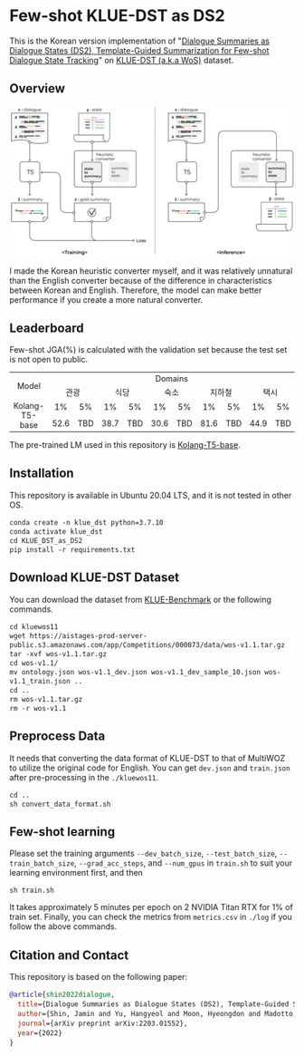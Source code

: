 # Few-shot KLUE-DST as DS2
This is the Korean version implementation of "[Dialogue Summaries as Dialogue States (DS2), Template-Guided Summarization for Few-shot Dialogue State Tracking](https://arxiv.org/pdf/2203.01552.pdf)" on [KLUE-DST (a.k.a WoS)](https://github.com/KLUE-benchmark/KLUE) dataset.

## Overview
<p align="center">
<img src="./ds2_1.png">
</p>
I made the Korean heuristic converter myself, and it was relatively unnatural than the English converter because of the difference in characteristics between Korean and English. Therefore, the model can make better performance if you create a more natural converter.

## Leaderboard
Few-shot JGA(%) is calculated with the validation set because the test set is not open to public.

<table>
  <tr>
    <td rowspan="2" align="center"> Model</td>
    <td colspan="10" align="center"> Domains</td>
  </tr>
  <tr>
    <td colspan="2" align="center"> 관광</td>
    <td colspan="2" align="center"> 식당</td>
    <td colspan="2" align="center"> 숙소</td>
    <td colspan="2" align="center"> 지하철</td>
    <td colspan="2" align="center"> 택시</td>
  </tr>
  <tr>
    <td rowspan="2" align="center"> Kolang-T5-base </td>
    <td align="center"> 1% </td>
    <td align="center"> 5% </td>
    <td align="center"> 1% </td>
    <td align="center"> 5% </td>
    <td align="center"> 1% </td>
    <td align="center"> 5% </td>
    <td align="center"> 1% </td>
    <td align="center"> 5% </td>
    <td align="center"> 1% </td>
    <td align="center"> 5% </td>
  </tr>
  <tr>
    <td> 52.6 </td>
    <td> TBD </td>
    <td> 38.7 </td>
    <td> TBD </td>
    <td> 30.6 </td>
    <td> TBD </td>
    <td> 81.6 </td>
    <td> TBD </td>
    <td> 44.9 </td>
    <td> TBD </td>
  </tr>
</table>

The pre-trained LM used in this repository is [Kolang-T5-base](https://github.com/seujung/kolang-t5-base).

## Installation
This repository is available in Ubuntu 20.04 LTS, and it is not tested in other OS.
```
conda create -n klue_dst python=3.7.10
conda activate klue_dst
cd KLUE_DST_as_DS2
pip install -r requirements.txt
```

## Download KLUE-DST Dataset
You can download the dataset from [KLUE-Benchmark](https://klue-benchmark.com/tasks/73/data/download) or the
following commands.

```
cd kluewos11
wget https://aistages-prod-server-public.s3.amazonaws.com/app/Competitions/000073/data/wos-v1.1.tar.gz
tar -xvf wos-v1.1.tar.gz
cd wos-v1.1/
mv ontology.json wos-v1.1_dev.json wos-v1.1_dev_sample_10.json wos-v1.1_train.json ..
cd ..
rm wos-v1.1.tar.gz
rm -r wos-v1.1
```

## Preprocess Data
It needs that converting the data format of KLUE-DST to that of MultiWOZ to utilize the original code for English. You can get `dev.json` and `train.json` after pre-processing in the `./kluewos11`.
```
cd ..
sh convert_data_format.sh
```

## Few-shot learning
Please set the training arguments `--dev_batch_size`, `--test_batch_size`, `--train_batch_size`, `--grad_acc_steps`, and `--num_gpus` in `train.sh` to suit your learning environment first, and then
```
sh train.sh
```
It takes approximately 5 minutes per epoch on 2 NVIDIA Titan RTX for 1% of train set.
Finally, you can check the metrics from `metrics.csv` in `./log` if you follow the above commands.

## Citation and Contact
This repository is based on the following paper:
```bib
@article{shin2022dialogue,
  title={Dialogue Summaries as Dialogue States (DS2), Template-Guided Summarization for Few-shot Dialogue State Tracking},
  author={Shin, Jamin and Yu, Hangyeol and Moon, Hyeongdon and Madotto, Andrea and Park, Juneyoung},
  journal={arXiv preprint arXiv:2203.01552},
  year={2022}
}
```
